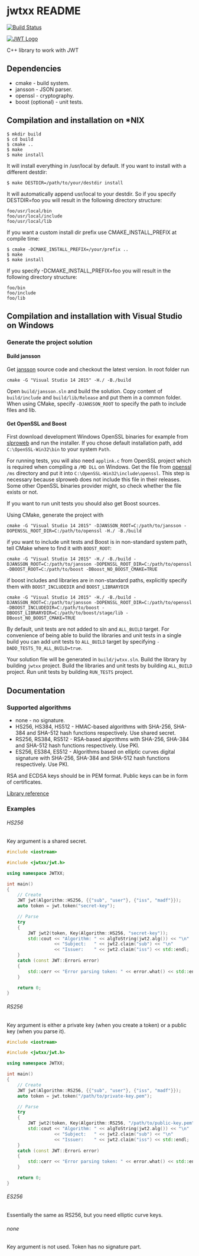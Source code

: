 # jwtxx README

[![Build Status](https://travis-ci.org/madf/jwtxx.svg?branch=master)](https://travis-ci.org/madf/jwtxx)

[![JWT Logo](http://jwt.io/assets/logo.svg)](https://jwt.io/)

C++ library to work with JWT

## Dependencies

* cmake - build system.
* jansson - JSON parser.
* openssl - cryptography.
* boost (optional) - unit tests.

## Compilation and installation on *NIX


```
$ mkdir build
$ cd build
$ cmake ..
$ make
$ make install
```

It will install everything in /usr/local by default. If you want to install with a different destdir:

```
$ make DESTDIR=/path/to/your/destdir install
```

It will automatically append usr/local to your destdir. So if you specify DESTDIR=foo you will result in the following directory structure:

```
foo/usr/local/bin
foo/usr/local/include
foo/usr/local/lib
```

If you want a custom install dir prefix use CMAKE_INSTALL_PREFIX at compile time:

```
$ cmake -DCMAKE_INSTALL_PREFIX=/your/prefix ..
$ make
$ make install
```

If you specify -DCMAKE_INSTALL_PREFIX=foo you will result in the following directory structure:

```
foo/bin
foo/include
foo/lib
```

## Compilation and installation with Visual Studio on Windows

### Generate the project solution

#### Build jansson
Get [jansson](https://github.com/akheron/jansson) source code and checkout the latest version. In root folder run
```
cmake -G "Visual Studio 14 2015" -H./ -B./build
```
Open `build/jansson.sln` and build the solution. Copy content of `build/include` and `build/lib/Release` and put them in a common folder. When using CMake, specify `-DJANSSON_ROOT` to specify the path to include files and lib.

#### Get OpenSSL and Boost
First download development Windows OpenSSL binaries for example from [slproweb](https://slproweb.com/products/Win32OpenSSL.html) and run the installer. If you chose default installation path, add `C:\OpenSSL-Win32\bin` to your system `Path`.

For running tests, you will also need `applink.c` from OpenSSL project which is required when compiling a `/MD DLL` on Windows.
Get the file from [openssl](https://github.com/openssl/openssl) `/ms` directory and put it into `C:\OpenSSL-Win32\include\openssl`. This step is necessary because slproweb does not include this file in their releases. Some other OpenSSL binaries provider might, so check whether the file exists or not.

If you want to run unit tests you should also get Boost sources.

Using CMake, generate the project with
```
cmake -G "Visual Studio 14 2015" -DJANSSON_ROOT=C:/path/to/jansson -DOPENSSL_ROOT_DIR=C:/path/to/openssl -H./ -B./build
```
if you want to include unit tests and Boost is in non-standard system path, tell CMake where to find it with `BOOST_ROOT`:
```
cmake -G "Visual Studio 14 2015" -H./ -B./build -DJANSSON_ROOT=C:/path/to/jansson -DOPENSSL_ROOT_DIR=C:/path/to/openssl -DBOOST_ROOT=C:/path/to/boost -DBoost_NO_BOOST_CMAKE=TRUE
```
if boost includes and libraries are in non-standard paths, explicitly specify them with `BOOST_INCLUDEDIR` and `BOOST_LIBRARYDIR`
```
cmake -G "Visual Studio 14 2015" -H./ -B./build -DJANSSON_ROOT=C:/path/to/jansson -DOPENSSL_ROOT_DIR=C:/path/to/openssl -DBOOST_INCLUDEDIR=C:/path/to/boost -DBOOST_LIBRARYDIR=C:/path/to/boost/stage/lib -DBoost_NO_BOOST_CMAKE=TRUE
```
By default, unit tests are not added to sln and `ALL_BUILD` target. For convenience of being able to build the libraries and unit tests in a single build you can add unit tests to `ALL_BUILD` target by specifying `-DADD_TESTS_TO_ALL_BUILD=true`.

Your solution file will be generated in `build/jwtxx.sln`. 
Build the library by building `jwtxx` project.
Build the libraries and unit tests by building `ALL_BUILD` project.
Run unit tests by building `RUN_TESTS` project.

## Documentation

### Supported algorithms

* none - no signature.
* HS256, HS384, HS512 - HMAC-based algorithms with SHA-256, SHA-384 and SHA-512 hash functions respectively. Use shared secret.
* RS256, RS384, RS512 - RSA-based algorithms with SHA-256, SHA-384 and SHA-512 hash functions respectively. Use PKI.
* ES256, ES384, ES512 - Algorithms based on elliptic curves digital signature with SHA-256, SHA-384 and SHA-512 hash functions respectively. Use PKI.

RSA and ECDSA keys should be in PEM format. Public keys can be in form of certificates.

[Library reference](https://madf.github.io/jwtxx/index.html)

### Examples

###### HS256

Key argument is a shared secret.

```c++
#include <iostream>

#include <jwtxx/jwt.h>

using namespace JWTXX;

int main()
{
    // Create
    JWT jwt(Algorithm::HS256, {{"sub", "user"}, {"iss", "madf"}});
    auto token = jwt.token("secret-key");

    // Parse
    try
    {
        JWT jwt2(token, Key(Algorithm::HS256, "secret-key"));
        std::cout << "Algorithm: " << algToString(jwt2.alg()) << "\n"
                  << "Subject:   " << jwt2.claim("sub") << "\n"
                  << "Issuer:    " << jwt2.claim("iss") << std::endl;
    }
    catch (const JWT::Error& error)
    {
        std::cerr << "Error parsing token: " << error.what() << std::endl;
    }

    return 0;
}
```

###### RS256

Key argument is either a private key (when you create a token) or a public key (when you parse it).

```c++
#include <iostream>

#include <jwtxx/jwt.h>

using namespace JWTXX;

int main()
{
    // Create
    JWT jwt(Algorithm::RS256, {{"sub", "user"}, {"iss", "madf"}});
    auto token = jwt.token("/path/to/private-key.pem");

    // Parse
    try
    {
        JWT jwt2(token, Key(Algorithm::RS256, "/path/to/public-key.pem"));
        std::cout << "Algorithm: " << algToString(jwt2.alg()) << "\n"
                  << "Subject:   " << jwt2.claim("sub") << "\n"
                  << "Issuer:    " << jwt2.claim("iss") << std::endl;
    }
    catch (const JWT::Error& error)
    {
        std::cerr << "Error parsing token: " << error.what() << std::endl;
    }

    return 0;
}
```

###### ES256

Essentially the same as RS256, but you need elliptic curve keys.

###### none

Key argument is not used. Token has no signature part.

